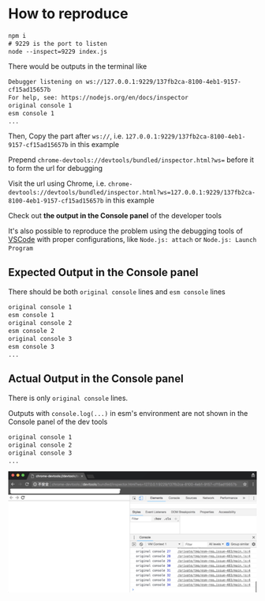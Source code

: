 # How to reproduce

```
npm i
# 9229 is the port to listen
node --inspect=9229 index.js
```

There would be outputs in the terminal like

```
Debugger listening on ws://127.0.0.1:9229/137fb2ca-8100-4eb1-9157-cf15ad15657b
For help, see: https://nodejs.org/en/docs/inspector
original console 1
esm console 1
...
```

Then, Copy the part after `ws://`, i.e. `127.0.0.1:9229/137fb2ca-8100-4eb1-9157-cf15ad15657b` in this example

Prepend `chrome-devtools://devtools/bundled/inspector.html?ws=` before it to form the url for debugging

Visit the url using Chrome, i.e. `chrome-devtools://devtools/bundled/inspector.html?ws=127.0.0.1:9229/137fb2ca-8100-4eb1-9157-cf15ad15657b` in this example

Check out **the output in the Console panel** of the developer tools

It's also possible to reproduce the problem using the debugging tools of [VSCode](https://code.visualstudio.com/) with proper configurations, like `Node.js: attach` or `Node.js: Launch Program`

## Expected Output in the Console panel

There should be both `original console` lines and `esm console` lines

```
original console 1
esm console 1
original console 2
esm console 2
original console 3
esm console 3
...
```

## Actual Output in the Console panel

There is only `original console` lines.

Outputs with `console.log(...)` in esm's environment are not shown in the Console panel of the dev tools

```
original console 1
original console 2
original console 3
...
```

![actual output](./actual-output.jpg)
